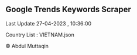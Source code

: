 

## Google Trends Keywords Scraper 
 
Last Update 27-04-2023 , 10:36:00

Country List :
VIETNAM.json



© Abdul Muttaqin 
